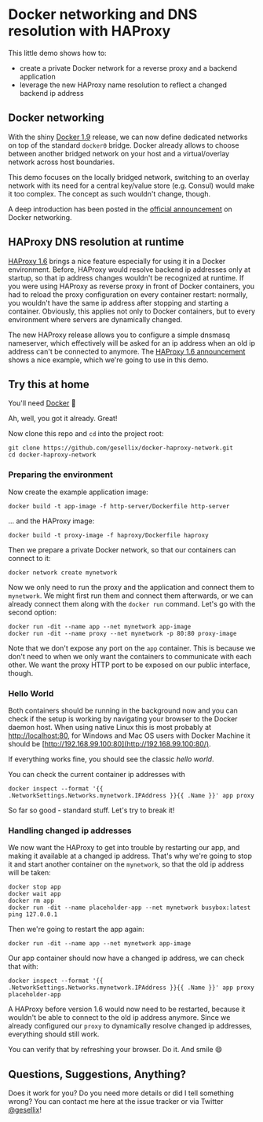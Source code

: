 # Docker networking and DNS resolution with HAProxy

This little demo shows how to:

- create a private Docker network for a reverse proxy and a backend application
- leverage the new HAProxy name resolution to reflect a changed backend ip address


## Docker networking

With the shiny [Docker 1.9](http://blog.docker.com/2015/11/docker-1-9-production-ready-swarm-multi-host-networking/)
release, we can now define dedicated networks on top of the standard `docker0` bridge.
Docker already allows to choose between another bridged network
on your host and a virtual/overlay network across host boundaries.

This demo focuses on the locally bridged network, switching to an overlay network
with its need for a central key/value store (e.g. Consul) would make it too complex.
The concept as such wouldn't change, though.

A deep introduction has been posted in the 
[official announcement](https://blog.docker.com/2015/11/docker-multi-host-networking-ga/) on Docker networking.


## HAProxy DNS resolution at runtime

[HAProxy 1.6](http://www.haproxy.org/) brings a nice feature especially for using it in a Docker environment.
Before, HAProxy would resolve backend ip addresses only at startup, so that ip
address changes wouldn't be recognized at runtime. If you were using HAProxy
as reverse proxy in front of Docker containers, you had to reload the proxy configuration
on every container restart: normally, you wouldn't have the same ip address after
stopping and starting a container. Obviously, this applies not only to Docker containers,
but to every environment where servers are dynamically changed.

The new HAProxy release allows you to configure a simple dnsmasq nameserver,
which effectively will be asked for an ip address when an old ip address
can't be connected to anymore. The [HAProxy 1.6 announcement](http://blog.haproxy.com/2015/10/14/whats-new-in-haproxy-1-6/)
shows a nice example, which we're going to use in this demo.


## Try this at home

You'll need [Docker](http://docs.docker.com/) :whale:

Ah, well, you got it already. Great!

Now clone this repo and `cd` into the project root:

    git clone https://github.com/gesellix/docker-haproxy-network.git
    cd docker-haproxy-network

### Preparing the environment

Now create the example application image:

    docker build -t app-image -f http-server/Dockerfile http-server
    
... and the HAProxy image:

    docker build -t proxy-image -f haproxy/Dockerfile haproxy


Then we prepare a private Docker network, so that our containers can connect to it:

    docker network create mynetwork
    
Now we only need to run the proxy and the application and connect them to `mynetwork`.
We might first run them and connect them afterwards, or we can already connect them
along with the `docker run` command. Let's go with the second option:

    docker run -dit --name app --net mynetwork app-image
    docker run -dit --name proxy --net mynetwork -p 80:80 proxy-image

Note that we don't expose any port on the `app` container. This is because we don't need
to when we only want the containers to communicate with each other.
We want the proxy HTTP port to be exposed on our public interface, though.

### Hello World

Both containers should be running in the background now and you can check if the setup
is working by navigating your browser to the Docker daemon host. When using native Linux
this is most probably at [http://localhost:80](http://localhost:80/), for Windows and Mac OS
users with Docker Machine it should be [http://192.168.99.100:80](http://192.168.99.100:80/).

If everything works fine, you should see the classic _hello world_.

You can check the current container ip addresses with

    docker inspect --format '{{ .NetworkSettings.Networks.mynetwork.IPAddress }}{{ .Name }}' app proxy

So far so good - standard stuff. Let's try to break it!

### Handling changed ip addresses

We now want the HAProxy to get into trouble by restarting our app, and making it available at a changed ip address.
That's why we're going to stop it and start another container on the `mynetwork`, so that
the old ip address will be taken:

    docker stop app
    docker wait app
    docker rm app
    docker run -dit --name placeholder-app --net mynetwork busybox:latest ping 127.0.0.1
    
Then we're going to restart the app again:

    docker run -dit --name app --net mynetwork app-image

Our app container should now have a changed ip address, we can check that with:

    docker inspect --format '{{ .NetworkSettings.Networks.mynetwork.IPAddress }}{{ .Name }}' app proxy placeholder-app 

A HAProxy before version 1.6 would now need to be restarted, because it wouldn't be able
to connect to the old ip address anymore. Since we already configured our `proxy` to dynamically
resolve changed ip addresses, everything should still work.

You can verify that by refreshing your browser. Do it. And smile :smile:

## Questions, Suggestions, Anything?

Does it work for you? Do you need more details or did I tell something wrong?
You can contact me here at the issue tracker or via Twitter [@gesellix](https://twitter.com/gesellix)!

